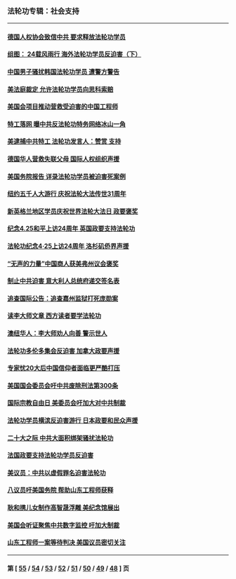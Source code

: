 ### 法轮功专辑：社会支持
---
#### [德国人权协会致信中共 要求释放法轮功学员](../../pages/nf4386/n14045330.md?09040430) 
#### [组图： 24载风雨行 海外法轮功学员反迫害（下）](../../pages/nf4386/n14030279.md?09040430) 
#### [中国男子骚扰韩国法轮功学员 遭警方警告](../../pages/nf4386/n14033245.md?09040430) 
#### [美法庭裁定 允许法轮功学员向思科索赔](../../pages/nf4386/n14030620.md?09040430) 
#### [美国会项目推动营救受迫害的中国工程师](../../pages/nf4386/n14019887.md?09040430) 
#### [特工落网 曝中共反法轮功特务网络冰山一角](../../pages/nf4386/n14006412.md?09040430) 
#### [美逮捕中共特工 法轮功发言人：赞赏 支持](../../pages/nf4386/n14005107.md?09040430) 
#### [德国华人营救失联父母 国际人权组织声援](../../pages/nf4386/n14002019.md?09040430) 
#### [美国务院报告 详录法轮功学员被迫害死案例](../../pages/nf4386/n13997752.md?09040430) 
#### [纽约五千人大游行 庆祝法轮大法传世31周年](../../pages/nf4386/n13995110.md?09040430) 
#### [新英格兰地区学员庆祝世界法轮大法日 政要褒奖](../../pages/nf4386/n13990800.md?09040430) 
#### [纪念4.25和平上访24周年 英国政要支持法轮功](../../pages/nf4386/n13984057.md?09040430) 
#### [法轮功纪念4·25上访24周年 洛杉矶侨界声援](../../pages/nf4386/n13978796.md?09040430) 
#### [“无声的力量”中国商人获美弗州议会褒奖](../../pages/nf4386/n13941208.md?09040430) 
#### [制止中共迫害 意大利人总统府递交签名表](../../pages/nf4386/n13933726.md?09040430) 
#### [追查国际公告：追查嘉州监狱打死庞勋案](../../pages/nf4386/n13933461.md?09040430) 
#### [读李大师文章 西方读者要学法轮功](../../pages/nf4386/n13925142.md?09040430) 
#### [澳纽华人：李大师劝人向善 警示世人](../../pages/nf4386/n13924146.md?09040430) 
#### [法轮功多伦多集会反迫害 加拿大政要声援](../../pages/nf4386/n13881303.md?09040430) 
#### [专家忧20大后中国信仰者面临更严酷打压](../../pages/nf4386/n13874993.md?09040430) 
#### [美国国会委员会吁中共废除刑法第300条](../../pages/nf4386/n13868121.md?09040430) 
#### [国际宗教自由日 美委员会吁加大对中共制裁](../../pages/nf4386/n13855021.md?09040430) 
#### [法轮功学员横滨反迫害游行 日本政要和民众声援](../../pages/nf4386/n13847132.md?09040430) 
#### [二十大之际 中共大面积绑架骚扰法轮功](../../pages/nf4386/n13846381.md?09040430) 
#### [法国政要支持法轮功学员反迫害](../../pages/nf4386/n13841970.md?09040430) 
#### [美议员：中共以虚假罪名迫害法轮功](../../pages/nf4386/n13841083.md?09040430) 
#### [八议员吁美国务院 帮助山东工程师获释](../../pages/nf4386/n13836379.md?09040430) 
#### [耿和携儿女制作高智晟浮雕 美纪念馆展出](../../pages/nf4386/n13829624.md?09040430) 
#### [美国会听证聚焦中共数字监控 吁加大制裁](../../pages/nf4386/n13825083.md?09040430) 
#### [山东工程师一案等待判决 美国议员密切关注](../../pages/nf4386/n13815065.md?09040430) 

---
#### 第 [ [55](./55.md?09040430) / [54](./54.md?09040430) / [53](./53.md?09040430) / [52](./52.md?09040430) / [51](./51.md?09040430) / [50](./50.md?09040430) / [49](./49.md?09040430) / [48](./48.md?09040430) ] 页
